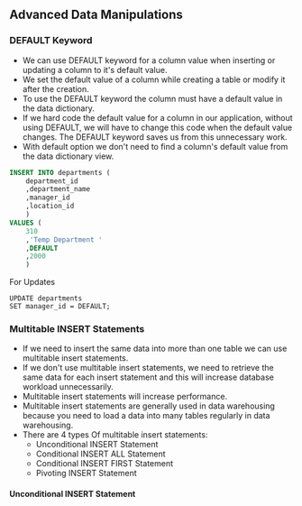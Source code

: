 ## Advanced Data Manipulations

### DEFAULT Keyword

* We can use DEFAULT keyword for a column value when inserting or updating a column to it's default value. 
* We set the default value of a column while creating a table or modify it after the creation. 
* To use the DEFAULT keyword the column must have a default value in the data dictionary. 
* If we hard code the default value for a column in our application, without using DEFAULT, we will have to change this code when the default value changes. The DEFAULT keyword saves us from this unnecessary work. 
* With default option we don't need to find a column's default value from the data dictionary view. 

```sql
INSERT INTO departments (
	department_id
	,department_name
	,manager_id
	,location_id
	)
VALUES (
	310
	,'Temp Department '
	,DEFAULT
	,2000
	)
```

For Updates

```plsql
UPDATE departments 
SET manager_id = DEFAULT; 
```

### Multitable INSERT Statements 

- If we need to insert the same data into more than one table we can use multitable insert statements. 
- If we don't use multitable insert statements, we need to retrieve the same data for each insert statement and this will increase database workload unnecessarily. 
- Multitable insert statements will increase performance. 
- Multitable insert statements are generally used in data warehousing because you need to load a data into many tables regularly in data warehousing. 
- There are 4 types Of multitable insert statements: 
  - Unconditional INSERT Statement
  - Conditional INSERT ALL Statement
  - Conditional INSERT FIRST Statement
  - Pivoting INSERT Statement

#### Unconditional INSERT Statement